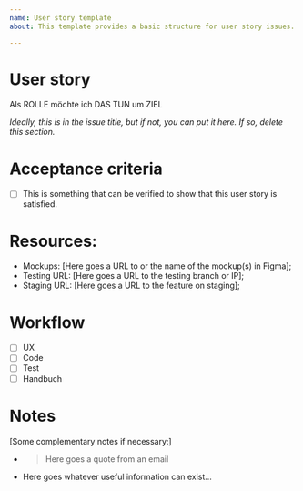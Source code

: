 ```yaml
---
name: User story template
about: This template provides a basic structure for user story issues.

---
```


# User story
Als ROLLE möchte ich DAS TUN um ZIEL

*Ideally, this is in the issue title, but if not, you can put it here. If so, delete this section.*

# Acceptance criteria

- [ ] This is something that can be verified to show that this user story is satisfied.

# Resources:

* Mockups: [Here goes a URL to or the name of the mockup(s) in Figma];
* Testing URL: [Here goes a URL to the testing branch or IP];
* Staging URL: [Here goes a URL to the feature on staging];

# Workflow

- [ ] UX
- [ ] Code
- [ ] Test
- [ ] Handbuch

# Notes

[Some complementary notes if necessary:]

* > Here goes a quote from an email
* Here goes whatever useful information can exist…
